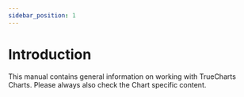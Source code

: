 ```yaml
---
sidebar_position: 1
---
```


# Introduction

This manual contains general information on working with TrueCharts Charts.
Please always also check the Chart specific content.